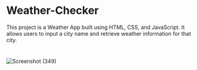 # Weather-Checker
This project is a Weather App built using HTML, CSS, and JavaScript. It allows users to input a city name and retrieve weather information for that city.
# 
![Screenshot (349)](https://github.com/rashmisingh26215/Weather-Checker/assets/98443064/587fed4e-1b92-488f-90a7-7096debd5a7b)
